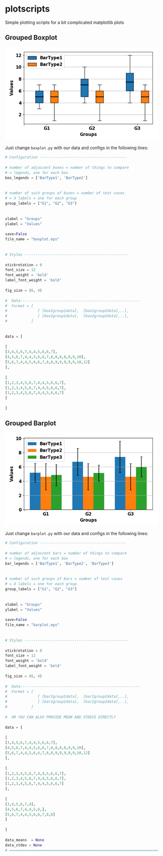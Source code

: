 # plotscripts
Simple plotting scripts for a bit complicated matplotlib plots

## Grouped Boxplot
![grouped boxplot image](https://github.com/ghoshbishakh/plotscripts/raw/master/images/boxplot.png)

Just change `boxplot.py` with our data and configs in the following lines:

```python
# Configuration ----------------------------------------

# number of adjascent boxes = number of things to compare
# = legends, one for each box
box_legends = ['BarType1', 'BarType2']


# number of such groups of boxes = number of test cases
# = X labels = one for each group
group_labels = ["G1", "G2", "G3"]


xlabel = "Groups"
ylabel = "Values"

save=False
file_name = "boxplot.eps"


# Styles ------------------------------------------------

xtickrotation = 0
font_size = 12
font_weight = 'bold'
label_font_weight = 'bold'

fig_size = (6, 4)

#  Data-------------------------------------------------------
#  Format = [
#              [ [box1group1data],  [box1group2data],..],
#              [ [box2group1data],  [box2group2data],..],
#           ]


data = [

[
[3,4,5,6,7,4,4,5,6,6,7],
[4,5,6,7,4,4,5,6,6,7,8,8,8,8,9,9,10],
[5,6,7,4,4,5,6,6,7,8,8,9,9,9,9,9,10,12]
],

[
[1,2,3,4,5,6,7,4,4,5,6,6,7],
[1,2,3,4,5,6,7,4,4,5,6,6,7],
[1,2,3,4,5,6,7,4,4,5,6,6,7]
]

]
```

## Grouped Barplot

![grouped barplot](https://github.com/ghoshbishakh/plotscripts/raw/master/images/barplot.png)

Just change `barplot.py` with our data and configs in the following lines:


```python
# Configuration ----------------------------------------

# number of adjascent bars = number of things to compare
# = legends, one for each box
bar_legends = ['BarType1', 'BarType2', 'BarType3']


# number of such groups of bars = number of test cases
# = X labels = one for each group
group_labels = ["G1", "G2", "G3"]


xlabel = "Groups"
ylabel = "Values"

save=False
file_name = "barplot.eps"


# Styles ------------------------------------------------

xtickrotation = 0
font_size = 12
font_weight = 'bold'
label_font_weight = 'bold'

fig_size = (6, 4)

#  Data-------------------------------------------------------
#  Format = [
#              [ [bar1group1data],  [bar1group2data],..],
#              [ [bar2group1data],  [bar2group2data],..],
#           ]

#  OR YOU CAN ALSO PROVIDE MEAN AND STDEVS DIRECTLY

data = [

[
[3,4,5,6,7,4,4,5,6,6,7],
[4,5,6,7,4,4,5,6,6,7,8,8,8,8,9,9,10],
[5,6,7,4,4,5,6,6,7,8,8,9,9,9,9,9,10,12]
],

[
[1,2,3,4,5,6,7,4,4,5,6,6,7],
[1,2,3,4,5,6,7,4,4,5,6,6,7],
[1,2,3,4,5,6,7,4,4,5,6,6,7]
],

[
[3,4,5,6,7,4],
[4,5,6,7,4,4,5,6,],
[5,6,7,4,4,5,6,6,7,8,8]
]

]

data_means  = None
data_stdev = None
# ==============================================================================================
```

